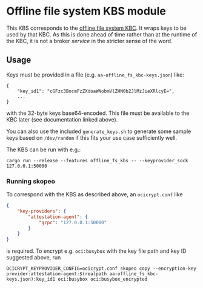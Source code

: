 # Offline file system KBS module

This KBS corresponds to the [offline file system KBC](../../../../src/kbc_modules/offline_fs_kbc/README.md).
It wraps keys to be used by that KBC.
As this is done ahead of time rather than at the runtime of the KBC, it is not a broker _service_ in the stricter sense of the word.

## Usage

Keys must be provided in a file (e.g. `aa-offline_fs_kbc-keys.json`) like:
```
{
    "key_id1": "cGFzc3BocmFzZXdoaWNobmVlZHN0b2JlMzJieXRlcyE=",
    ...
}
```

with the 32-byte keys base64-encoded.
This file must be available to the KBC later (see documentation linked above).

You can also use the included `generate_keys.sh` to generate some sample keys based on `/dev/random` if this fits your use case sufficiently well.

The KBS can be run with e.g.:
```
cargo run --release --features offline_fs_kbs -- --keyprovider_sock 127.0.0.1:50000
```

### Running skopeo

To correspond with the KBS as described above, an `ocicrypt.conf` like
```json
{
    "key-providers": {
        "attestation-agent": {
            "grpc": "127.0.0.1:50000"
        }
    }
}
```

is required.
To encrypt e.g. `oci:busybox` with the key file path and key ID suggested above, run
```
OCICRYPT_KEYPROVIDER_CONFIG=ocicrypt.conf skopeo copy --encryption-key provider:attestation-agent:$(realpath aa-offline_fs_kbc-keys.json):key_id1 oci:busybox oci:busybox_encrypted
```
